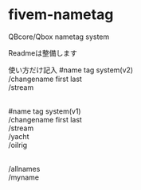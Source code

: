 # fivem-nametag
QBcore/Qbox nametag system

Readmeは整備します

使い方だけ記入
#name tag system(v2)<br/>
/changename first last<br/>
/stream<br/><br/>

#name tag system(v1)<br/>
/changename first last<br/>
/stream<br/>
/yacht<br/>
/oilrig<br/><br/>

/allnames <br/>
/myname<br/>
